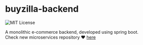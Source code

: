# buyzilla-backend

![MIT License](https://img.shields.io/badge/-archived-red)  

A monolithic e-commerce backend, developed using spring boot.  
Check new microservices repository ❤️ [here](https://github.com/ni3mumbaikar/buyzilla-microservices) 
